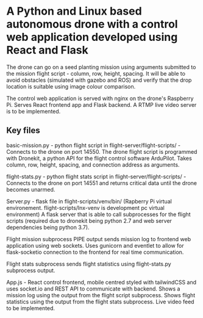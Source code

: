 # A Python and Linux based autonomous drone with a control web application developed using React and Flask

The drone can go on a seed planting mission using arguments submitted to the mission flight script - column, row, height, spacing. It will be able to avoid obstacles (simulated with gazebo and ROS) and verify that the drop location is suitable using image colour comparison. 

The control web application is served with nginx on the drone's Raspberry Pi. Serves React frontend app and Flask backend. A RTMP live video server is to be implemented.

## Key files
basic-mission.py - python flight script in flight-server/flight-scripts/ - Connects to the drone on port 14550. The drone flight script is programmed with Dronekit, a python API for the flight control software ArduPilot. Takes column, row, height, spacing, and connection address as arguments.

flight-stats.py - python flight stats script in flight-server/flight-scripts/ - Connects to the drone on port 14551 and returns critical data until the drone becomes unarmed.

Server.py - flask file in flight-scripts/venv/bin/ (Rapberry Pi virtual environement. flight-scripts/lnx-venv is development pc virtual environment)
A flask server that is able to call subprocesses for the flight scripts (required due to dronekit being python 2.7 and web server dependencies being python 3.7). 

Flight mission subprocess PIPE output sends mission log to frontend web application using web sockets. Uses gunicorn and eventlet to allow for flask-socketio connection to the frontend for real time communication.

Flight stats subprocess sends flight statistics using flight-stats.py subprocess output.

App.js - 
React control frontend, mobile centred styled with tailwindCSS and uses socket.io and REST API to communicate with backend. Shows a mission log using the output from the flight script subprocess. Shows flight statistics using the output from the flight stats subprocess. Live video feed to be implemented.
